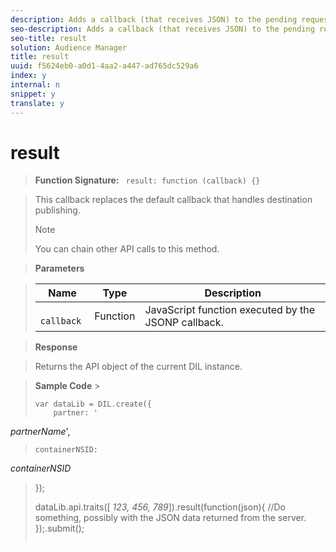 ```yaml
---
description: Adds a callback (that receives JSON) to the pending request.
seo-description: Adds a callback (that receives JSON) to the pending request.
seo-title: result
solution: Audience Manager
title: result
uuid: f5624eb0-a0d1-4aa2-a447-ad765dc529a6
index: y
internal: n
snippet: y
translate: y
---
```


# result


>**Function Signature:** ` result: function (callback) {}` 

>This callback replaces the default callback that handles destination publishing. 
>>[!NOTE]
>>
>>You can chain other API calls to this method.
>


>**Parameters** 



>|  Name  | Type  | Description  |
>|---|---|---|
>|  ` callback`  | Function  | JavaScript function executed by the JSONP callback.  |

>**Response** 

>Returns the API object of the current DIL instance. 

>**Sample Code** >
>```
>var dataLib = DIL.create({ 
>     partner: ' 
<i>partnerName</i>', 
>     containerNSID:  
<i>containerNSID</i> 
>}); 
> 
>dataLib.api.traits([ 
<i>123, 456, 789</i>]).result(function(json){ 
>     //Do something, possibly with the JSON data returned from the server. 
>});.submit();
>```

